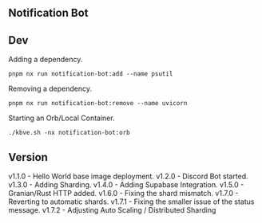 ## Notification Bot

## Dev

Adding a dependency.
```shell
pnpm nx run notification-bot:add --name psutil
```

Removing a dependency.
```shell
pnpm nx run notification-bot:remove --name uvicorn
```

Starting an Orb/Local Container.
```shell
./kbve.sh -nx notification-bot:orb
```


## Version

v1.1.0  - Hello World base image deployment.
v1.2.0  - Discord Bot started.
v1.3.0  - Adding Sharding.
v1.4.0  - Adding Supabase Integration.
v1.5.0  - Granian/Rust HTTP added.
v1.6.0  - Fixing the shard mismatch.
v1.7.0  - Reverting to automatic shards.
v1.7.1  - Fixing the smaller issue of the status message.
v1.7.2  - Adjusting Auto Scaling / Distributed Sharding